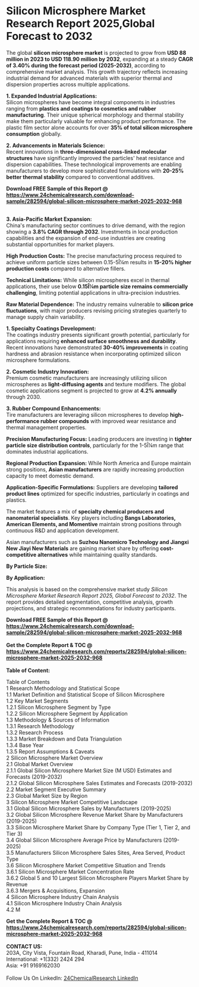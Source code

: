 <h1>Silicon Microsphere Market Research Report 2025,Global Forecast to 2032</h1><p>The global <strong>silicon microsphere market</strong> is projected to grow from <strong>USD 88 million in 2023 to USD 118.90 million by 2032</strong>, expanding at a steady <strong>CAGR of 3.40% during the forecast period (2025-2032)</strong>, according to comprehensive market analysis. This growth trajectory reflects increasing industrial demand for advanced materials with superior thermal and dispersion properties across multiple applications.</p><p><strong>1. Expanded Industrial Applications:</strong><br>
Silicon microspheres have become integral components in industries ranging from <strong>plastics and coatings to cosmetics and rubber manufacturing</strong>. Their unique spherical morphology and thermal stability make them particularly valuable for enhancing product performance. The plastic film sector alone accounts for over <strong>35% of total silicon microsphere consumption</strong> globally.</p><p><strong>2. Advancements in Materials Science:</strong><br>
Recent innovations in <strong>three-dimensional cross-linked molecular structures</strong> have significantly improved the particles' heat resistance and dispersion capabilities. These technological improvements are enabling manufacturers to develop more sophisticated formulations with <strong>20-25% better thermal stability</strong> compared to conventional additives.</p><div><b>Download FREE Sample of this Report @ 
            <a href="https://www.24chemicalresearch.com/download-sample/282594/global-silicon-microsphere-market-2025-2032-968">
            https://www.24chemicalresearch.com/download-sample/282594/global-silicon-microsphere-market-2025-2032-968</a></b></div><br><p><strong>3. Asia-Pacific Market Expansion:</strong><br>
China's manufacturing sector continues to drive demand, with the region showing a <strong>3.8% CAGR through 2032</strong>. Investments in local production capabilities and the expansion of end-use industries are creating substantial opportunities for market players.</p><p><strong>High Production Costs:</strong> The precise manufacturing process required to achieve uniform particle sizes between 0.15-5Î¼m results in <strong>15-20% higher production costs</strong> compared to alternative fillers.</p><p><strong>Technical Limitations:</strong> While silicon microspheres excel in thermal applications, their use below <strong>0.15Î¼m particle size remains commercially challenging</strong>, limiting potential applications in ultra-precision industries.</p><p><strong>Raw Material Dependence:</strong> The industry remains vulnerable to <strong>silicon price fluctuations</strong>, with major producers revising pricing strategies quarterly to manage supply chain variability.</p><p><strong>1. Specialty Coatings Development:</strong><br>
The coatings industry presents significant growth potential, particularly for applications requiring <strong>enhanced surface smoothness and durability</strong>. Recent innovations have demonstrated <strong>30-40% improvements</strong> in coating hardness and abrasion resistance when incorporating optimized silicon microsphere formulations.</p><p><strong>2. Cosmetic Industry Innovation:</strong><br>
Premium cosmetic manufacturers are increasingly utilizing silicon microspheres as <strong>light-diffusing agents</strong> and texture modifiers. The global cosmetic applications segment is projected to grow at <strong>4.2% annually</strong> through 2030.</p><p><strong>3. Rubber Compound Enhancements:</strong><br>
Tire manufacturers are leveraging silicon microspheres to develop <strong>high-performance rubber compounds</strong> with improved wear resistance and thermal management properties.</p><p><strong>Precision Manufacturing Focus:</strong> Leading producers are investing in <strong>tighter particle size distribution controls</strong>, particularly for the 1-5Î¼m range that dominates industrial applications.</p><p><strong>Regional Production Expansion:</strong> While North America and Europe maintain strong positions, <strong>Asian manufacturers</strong> are rapidly increasing production capacity to meet domestic demand.</p><p><strong>Application-Specific Formulations:</strong> Suppliers are developing <strong>tailored product lines</strong> optimized for specific industries, particularly in coatings and plastics.</p><p>The market features a mix of <strong>specialty chemical producers and nanomaterial specialists</strong>. Key players including <strong>Bangs Laboratories, American Elements, and Momentive</strong> maintain strong positions through continuous R&amp;D and application development.</p><p>Asian manufacturers such as <strong>Suzhou Nanomicro Technology and Jiangxi New Jiayi New Materials</strong> are gaining market share by offering <strong>cost-competitive alternatives</strong> while maintaining quality standards.</p><p><strong>By Particle Size:</strong></p><p><strong>By Application:</strong></p><p>This analysis is based on the comprehensive market study <em>Silicon Microsphere Market Research Report 2025, Global Forecast to 2032</em>. The report provides detailed segmentation, competitive analysis, growth projections, and strategic recommendations for industry participants.</p><div><b>Download FREE Sample of this Report @ 
            <a href="https://www.24chemicalresearch.com/download-sample/282594/global-silicon-microsphere-market-2025-2032-968">
            https://www.24chemicalresearch.com/download-sample/282594/global-silicon-microsphere-market-2025-2032-968</a></b></div><br><div><b>Get the Complete Report & TOC @ 
            <a href="https://www.24chemicalresearch.com/reports/282594/global-silicon-microsphere-market-2025-2032-968">
            https://www.24chemicalresearch.com/reports/282594/global-silicon-microsphere-market-2025-2032-968</a></b></div><br>
            <b>Table of Content:</b><p>Table of Contents<br />
1 Research Methodology and Statistical Scope<br />
1.1 Market Definition and Statistical Scope of Silicon Microsphere<br />
1.2 Key Market Segments<br />
1.2.1 Silicon Microsphere Segment by Type<br />
1.2.2 Silicon Microsphere Segment by Application<br />
1.3 Methodology & Sources of Information<br />
1.3.1 Research Methodology<br />
1.3.2 Research Process<br />
1.3.3 Market Breakdown and Data Triangulation<br />
1.3.4 Base Year<br />
1.3.5 Report Assumptions & Caveats<br />
2 Silicon Microsphere Market Overview<br />
2.1 Global Market Overview<br />
2.1.1 Global Silicon Microsphere Market Size (M USD) Estimates and Forecasts (2019-2032)<br />
2.1.2 Global Silicon Microsphere Sales Estimates and Forecasts (2019-2032)<br />
2.2 Market Segment Executive Summary<br />
2.3 Global Market Size by Region<br />
3 Silicon Microsphere Market Competitive Landscape<br />
3.1 Global Silicon Microsphere Sales by Manufacturers (2019-2025)<br />
3.2 Global Silicon Microsphere Revenue Market Share by Manufacturers (2019-2025)<br />
3.3 Silicon Microsphere Market Share by Company Type (Tier 1, Tier 2, and Tier 3)<br />
3.4 Global Silicon Microsphere Average Price by Manufacturers (2019-2025)<br />
3.5 Manufacturers Silicon Microsphere Sales Sites, Area Served, Product Type<br />
3.6 Silicon Microsphere Market Competitive Situation and Trends<br />
3.6.1 Silicon Microsphere Market Concentration Rate<br />
3.6.2 Global 5 and 10 Largest Silicon Microsphere Players Market Share by Revenue<br />
3.6.3 Mergers & Acquisitions, Expansion<br />
4 Silicon Microsphere Industry Chain Analysis<br />
4.1 Silicon Microsphere Industry Chain Analysis<br />
4.2 M</p><div><b>Get the Complete Report & TOC @ 
            <a href="https://www.24chemicalresearch.com/reports/282594/global-silicon-microsphere-market-2025-2032-968">
            https://www.24chemicalresearch.com/reports/282594/global-silicon-microsphere-market-2025-2032-968</a></b></div><br><b>CONTACT US:</b><br>
            203A, City Vista, Fountain Road, Kharadi, Pune, India - 411014<br>
            International: +1(332) 2424 294<br>
            Asia: +91 9169162030 <br><br>
            Follow Us On LinkedIn: <a href="https://www.linkedin.com/company/24chemicalresearch/">24ChemicalResearch LinkedIn</a>
